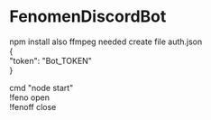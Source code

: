 # FenomenDiscordBot
npm install
also ffmpeg needed
create file auth.json  </br>
{           </br>
"token": "Bot_TOKEN"  </br> 
} </br>

cmd "node start" </br>
!feno open  </br>
!fenoff close </br>
